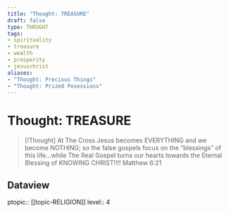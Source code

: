 ```yaml
---
title: "Thought: TREASURE"
draft: false
type: THOUGHT
tags:
- spirituality
- treasure
- wealth
- prosperity
- jesuschrist
aliases:
- "Thought: Precious Things"
- "Thought: Prized Posessions"
---
```

# Thought: TREASURE
> [!Thought]
> At The Cross Jesus becomes EVERYTHING and we become NOTHING; so the false gospels focus on the “blessings” of this life…while The Real Gospel turns our hearts towards the Eternal Blessing of KNOWING CHRIST!!!! 
> Matthew 6:21

## Dataview
ptopic:: [[topic-RELIGION]]
level:: 4
